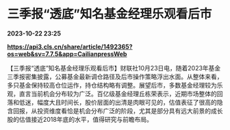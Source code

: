 # 三季报“透底”知名基金经理乐观看后市

**2023-10-22 23:25**

**https://api3.cls.cn/share/article/1492365?os=web&sv=7.7.5&app=CailianpressWeb**

【三季报“透底”知名基金经理乐观看后市】财联社10月23日电，随着2023年基金三季报密集披露，公募基金最新调仓路径及后市操作策略浮出水面。从整体来看，多只基金保持较高仓位运作，持仓结构略有调整。展望后市，多数基金经理较为乐观，直言当前机会分布较为广泛。百亿级基金经理丘栋荣表示，近期市场整体的回落和低迷，幅度大且时间长，股价层面的出清是肉眼可见的，估值表征了很高的隐含回报，从投资维度看恰是机会分布广泛的阶段，尤其是部分具有远大前景的成长股的估值接近2018年底的水平，值得研究与前瞻布局。